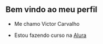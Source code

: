 ## Bem vindo ao meu perfil 

* Me chamo Victor Carvalho
  
* Estou fazendo curso na [Alura](https://cursos.alura.com.br/user/0)

